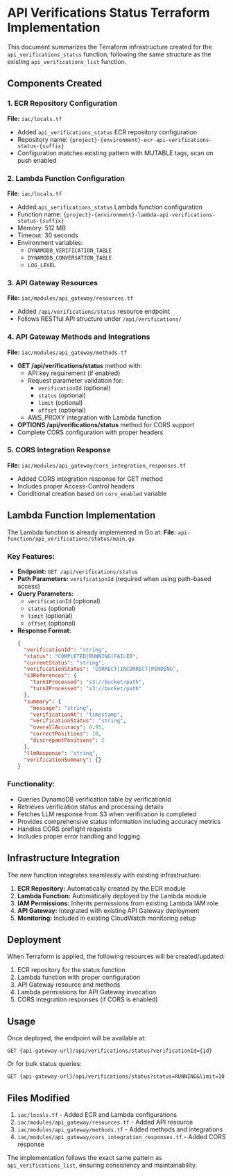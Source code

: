 # API Verifications Status Terraform Implementation

This document summarizes the Terraform infrastructure created for the `api_verifications_status` function, following the same structure as the existing `api_verifications_list` function.

## Components Created

### 1. ECR Repository Configuration
**File:** `iac/locals.tf`
- Added `api_verifications_status` ECR repository configuration
- Repository name: `{project}-{environment}-ecr-api-verifications-status-{suffix}`
- Configuration matches existing pattern with MUTABLE tags, scan on push enabled

### 2. Lambda Function Configuration
**File:** `iac/locals.tf`
- Added `api_verifications_status` Lambda function configuration
- Function name: `{project}-{environment}-lambda-api-verifications-status-{suffix}`
- Memory: 512 MB
- Timeout: 30 seconds
- Environment variables:
  - `DYNAMODB_VERIFICATION_TABLE`
  - `DYNAMODB_CONVERSATION_TABLE`
  - `LOG_LEVEL`

### 3. API Gateway Resources
**File:** `iac/modules/api_gateway/resources.tf`
- Added `/api/verifications/status` resource endpoint
- Follows RESTful API structure under `/api/verifications/`

### 4. API Gateway Methods and Integrations
**File:** `iac/modules/api_gateway/methods.tf`
- **GET /api/verifications/status** method with:
  - API key requirement (if enabled)
  - Request parameter validation for:
    - `verificationId` (optional)
    - `status` (optional)
    - `limit` (optional)
    - `offset` (optional)
  - AWS_PROXY integration with Lambda function
- **OPTIONS /api/verifications/status** method for CORS support
- Complete CORS configuration with proper headers

### 5. CORS Integration Response
**File:** `iac/modules/api_gateway/cors_integration_responses.tf`
- Added CORS integration response for GET method
- Includes proper Access-Control headers
- Conditional creation based on `cors_enabled` variable

## Lambda Function Implementation

The Lambda function is already implemented in Go at:
**File:** `api-function/api_verifications/status/main.go`

### Key Features:
- **Endpoint:** `GET /api/verifications/status`
- **Path Parameters:** `verificationId` (required when using path-based access)
- **Query Parameters:** 
  - `verificationId` (optional)
  - `status` (optional)
  - `limit` (optional)
  - `offset` (optional)
- **Response Format:**
  ```json
  {
    "verificationId": "string",
    "status": "COMPLETED|RUNNING|FAILED",
    "currentStatus": "string",
    "verificationStatus": "CORRECT|INCORRECT|PENDING",
    "s3References": {
      "turn1Processed": "s3://bucket/path",
      "turn2Processed": "s3://bucket/path"
    },
    "summary": {
      "message": "string",
      "verificationAt": "timestamp",
      "verificationStatus": "string",
      "overallAccuracy": 0.95,
      "correctPositions": 10,
      "discrepantPositions": 2
    },
    "llmResponse": "string",
    "verificationSummary": {}
  }
  ```

### Functionality:
- Queries DynamoDB verification table by verificationId
- Retrieves verification status and processing details
- Fetches LLM response from S3 when verification is completed
- Provides comprehensive status information including accuracy metrics
- Handles CORS preflight requests
- Includes proper error handling and logging

## Infrastructure Integration

The new function integrates seamlessly with existing infrastructure:

1. **ECR Repository:** Automatically created by the ECR module
2. **Lambda Function:** Automatically deployed by the Lambda module
3. **IAM Permissions:** Inherits permissions from existing Lambda IAM role
4. **API Gateway:** Integrated with existing API Gateway deployment
5. **Monitoring:** Included in existing CloudWatch monitoring setup

## Deployment

When Terraform is applied, the following resources will be created/updated:

1. ECR repository for the status function
2. Lambda function with proper configuration
3. API Gateway resource and methods
4. Lambda permissions for API Gateway invocation
5. CORS integration responses (if CORS is enabled)

## Usage

Once deployed, the endpoint will be available at:
```
GET {api-gateway-url}/api/verifications/status?verificationId={id}
```

Or for bulk status queries:
```
GET {api-gateway-url}/api/verifications/status?status=RUNNING&limit=10
```

## Files Modified

1. `iac/locals.tf` - Added ECR and Lambda configurations
2. `iac/modules/api_gateway/resources.tf` - Added API resource
3. `iac/modules/api_gateway/methods.tf` - Added methods and integrations
4. `iac/modules/api_gateway/cors_integration_responses.tf` - Added CORS response

The implementation follows the exact same pattern as `api_verifications_list`, ensuring consistency and maintainability.
